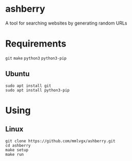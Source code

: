 # ashberry
A tool for searching websites by generating random URLs
# Requirements
`git` `make` `python3` `python3-pip`
## Ubuntu
`sudo apt install git`\
`sudo apt install python3-pip`
# Using
## Linux
`git clone https://github.com/mmlvgx/ashberry.git`\
`cd ashberry`\
`make setup`\
`make run`
